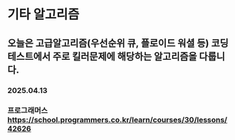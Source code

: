 # 기타 알고리즘
## 오늘은 고급알고리즘(우선순위 큐, 플로이드 워셜 등) 코딩테스트에서 주로 킬러문제에 해당하는 알고리즘을 다룹니다.
### 2025.04.13 
### 프로그래머스 https://school.programmers.co.kr/learn/courses/30/lessons/42626
